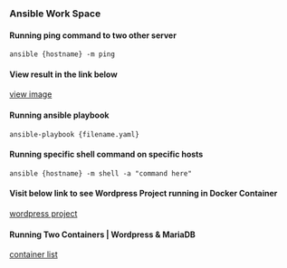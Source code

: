 ### Ansible Work Space

#### Running ping command to two other server 
`ansible {hostname} -m ping`
#### View result in the link below 
[view image](https://exadel.s3.eu-central-1.amazonaws.com/ansible.jpg)

#### Running ansible playbook 
`ansible-playbook {filename.yaml}`

#### Running specific shell command on specific hosts
`ansible {hostname} -m shell -a "command here"`

#### Visit below link to see Wordpress Project running in Docker Container
[wordpress project](https://exadel.s3.eu-central-1.amazonaws.com/ansible_wordpress.jpg)

#### Running Two Containers | Wordpress & MariaDB
[container list](https://exadel.s3.eu-central-1.amazonaws.com/ansible_container.jpg)